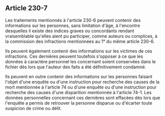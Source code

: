 Article 230-7
----
Les traitements mentionnés à l'article 230-6 peuvent contenir des informations
sur les personnes, sans limitation d'âge, à l'encontre desquelles il existe des
indices graves ou concordants rendant vraisemblable qu'elles aient pu
participer, comme auteurs ou complices, à la commission des infractions
mentionnées au 1° du même article 230-6.

Ils peuvent également contenir des informations sur les victimes de ces
infractions. Ces dernières peuvent toutefois s'opposer à ce que les données à
caractère personnel les concernant soient conservées dans le fichier dès lors
que l'auteur des faits a été définitivement condamné.

Ils peuvent en outre contenir des informations sur les personnes faisant l'objet
d'une enquête ou d'une instruction pour recherche des causes de la mort
mentionnée à l'article 74 ou d'une enquête ou d'une instruction pour recherche
des causes d'une disparition mentionnée à l'article 74-1. Les données
personnelles concernant ces dernières sont effacées dès lors que l'enquête a
permis de retrouver la personne disparue ou d'écarter toute suspicion de crime
ou délit.
